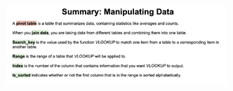 <!-- Copyright (C)  Google, Runestone Interactive LLC
  This work is licensed under the Creative Commons Attribution-ShareAlike 4.0
  International License. To view a copy of this license, visit
  http://creativecommons.org/licenses/by-sa/4.0/. -->

<!-- All summaries can be found at shorturl.at/mrLNV -->

![Graphic summarizing key concepts of manipulating data in Sheets.](figures/manipulating_data_summary.png)
